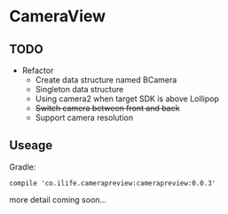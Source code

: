 # CameraView

## TODO
- Refactor
    + Create data structure named BCamera
    + Singleton data structure
    + Using camera2 when target SDK is above Lollipop
    + ~~Switch camera between front and back~~
    + Support camera resolution
    
## Useage
Gradle:
```
compile 'co.ilife.camerapreview:camerapreview:0.0.3'
```

more detail coming soon...